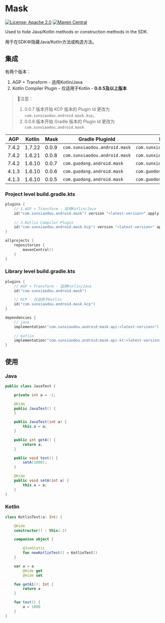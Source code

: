 # Mask

[![License: Apache 2.0](https://img.shields.io/github/license/guodongAndroid/mask?color=yellow)](./LICENSE.txt) [![Maven Central](https://img.shields.io/maven-central/v/com.sunxiaodou.android/mask-kcp-gradle-plugin)](https://central.sonatype.com/artifact/com.sunxiaodou.android/mask-kcp-gradle-plugin)

Used to hide Java/Kotlin methods or construction methods in the SDK.

用于在SDK中隐藏Java/Kotlin方法或构造方法。

## 集成

有两个版本：

1. AGP + Transform - 适用Kotlin/Java
2. Kotlin Compiler Plugin - 仅适用于Kotlin - **0.0.5及以上版本**

> 📢注意：
>
> 1. 0.0.7 版本开始 KCP 版本的 Plugin Id 更改为 `com.sunxiaodou.android.mask.kcp`，
> 2. 0.0.8 版本开始 Gradle 版本的 Plugin Id 更改为 `com.sunxiaodou.android.mask`

| AGP   | Kotlin | Mask  | Gradle PluginId               | KCP PluginId                      |
| ----- | ------ | ----- | ----------------------------- | --------------------------------- |
| 7.4.2 | 1.7.22 | 0.0.9 | `com.sunxiaodou.android.mask` | `com.sunxiaodou.android.mask.kcp` |
| 7.4.2 | 1.6.21 | 0.0.8 | `com.sunxiaodou.android.mask` | `com.sunxiaodou.android.mask.kcp` |
| 7.4.2 | 1.6.10 | 0.0.7 | `com.guodong.android.mask`    | `com.sunxiaodou.android.mask.kcp` |
| 4.1.3 | 1.6.10 | 0.0.6 | `com.guodong.android.mask`    | `com.guodong.android.mask.kcp`    |
| 4.1.3 | 1.6.10 | 0.0.5 | `com.guodong.android.mask`    | `com.guodong.android.mask.kcp`    |

### Project level build.gradle.kts

```kotlin
plugins {
    // 1.AGP + Transform - 适用Kotlin/Java
    id("com.sunxiaodou.android.mask") version "<latest-version>" apply false
    
    // 2.Kotlin Compiler Plugin
    id("com.sunxiaodou.android.mask.kcp") version "<latest-version>" apply false
}

allprojects {
    repositories {
        mavenCentral()
    }
}
```

### Library level build.gradle.kts

```kotlin
plugins {
    // AGP + Transform - 适用Kotlin/Java
    id("com.sunxiaodou.android.mask")

    // KCP - 仅适用于Kotlin
    id("com.sunxiaodou.android.mask.kcp")
}

dependencies {
    // java
    implementation("com.sunxiaodou.android:mask-api:<latest-version>")
    
    // kotlin
    implementation("com.sunxiaodou.android:mask-api-kt:<latest-version>")
}
```

## 使用

### Java

```java
public class JavaTest {

    private int a = -1;

    @Hide
    public JavaTest() {
    }

    public JavaTest(int a) {
        this.a = a;
    }

    public int getA() {
        return a;
    }

    public void test() {
        setA(1000);
    }

    @Hide
    public void setA(int a) {
        this.a = a;
    }
}
```

### Kotlin

```kotlin
class KotlinTest(a: Int) {

    @Hide
    constructor() : this(-2)

    companion object {

        @JvmStatic
        fun newKotlinTest() = KotlinTest()
    }

    var a = a
        @Hide get
        @Hide set

    fun getA1(): Int {
        return a
    }

    fun test() {
        a = 1000
    }
}
```

